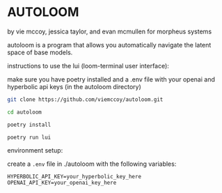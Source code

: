 # AUTOLOOM
by vie mccoy, jessica taylor, and evan mcmullen for morpheus systems

autoloom is a program that allows you automatically navigate the latent space of base models.

instructions to use the lui (loom-terminal user interface):

make sure you have poetry installed and a .env file with your openai and hyperbolic api keys (in the autoloom directory)

```bash
git clone https://github.com/viemccoy/autoloom.git

cd autoloom

poetry install

poetry run lui
```

environment setup:

create a `.env` file in ./autoloom with the following variables:

```env
HYPERBOLIC_API_KEY=your_hyperbolic_key_here
OPENAI_API_KEY=your_openai_key_here
```
